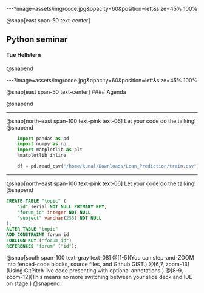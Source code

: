 ---?image=assets/img/code.jpg&opacity=60&position=left&size=45% 100%

@snap[east span-50 text-center]
## Python **seminar**
#### Tue Hellstern
@snapend

---?image=assets/img/code.jpg&opacity=60&position=left&size=45% 100%

@snap[east span-50 text-center]
    #### Agenda

@snapend

---
@snap[north-east span-100 text-pink text-06]
Let your code do the talking!
@snapend


```python zoom-18
    import pandas as pd
    import numpy as np
    import matplotlib as plt
    %matplotlib inline

    df = pd.read_csv("/home/kunal/Downloads/Loan_Prediction/train.csv") #Reading the dataset in a dataframe using Pandas
```

---

@snap[north-east span-100 text-pink text-06]
Let your code do the talking!
@snapend

```sql zoom-18
CREATE TABLE "topic" (
    "id" serial NOT NULL PRIMARY KEY,
    "forum_id" integer NOT NULL,
    "subject" varchar(255) NOT NULL
);
ALTER TABLE "topic"
ADD CONSTRAINT forum_id
FOREIGN KEY ("forum_id")
REFERENCES "forum" ("id");
```

@snap[south span-100 text-gray text-08]
@[1-5](You can step-and-ZOOM into fenced-code blocks, source files, and Github GIST.)
@[6,7, zoom-13](Using GitPitch live code presenting with optional annotations.)
@[8-9, zoom-12](This means no more switching between your slide deck and IDE on stage.)
@snapend

